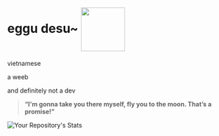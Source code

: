 <h1>eggu desu~ <img src="https://media.tenor.com/ABkcBqwf1ZgAAAAC/the-quintessential-quintuplets-nanako.gif" style="width: 100px; vertical-align: middle"></img></h1>

vietnamese

a weeb

and definitely not a dev

>**“I'm gonna take you there myself, fly you to the moon. That’s a promise!”**

![Your Repository's Stats](https://github-readme-stats.vercel.app/api?username=pdt1806&show_icons=true)
